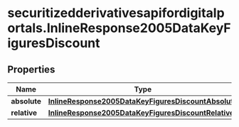 # securitizedderivativesapifordigitalportals.InlineResponse2005DataKeyFiguresDiscount

## Properties

Name | Type | Description | Notes
------------ | ------------- | ------------- | -------------
**absolute** | [**InlineResponse2005DataKeyFiguresDiscountAbsolute**](InlineResponse2005DataKeyFiguresDiscountAbsolute.md) |  | [optional] 
**relative** | [**InlineResponse2005DataKeyFiguresDiscountRelative**](InlineResponse2005DataKeyFiguresDiscountRelative.md) |  | [optional] 


